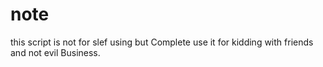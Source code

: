 # note 

this script is not for slef using but Complete use it for kidding with friends 
and not evil Business.  
